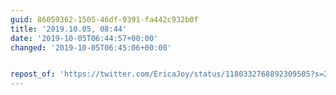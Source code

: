 ```yaml
---
guid: 86059362-1505-46df-9391-fa442c932b0f
title: '2019.10.05, 08:44'
date: '2019-10-05T06:44:57+00:00'
changed: '2019-10-05T06:45:06+00:00'


repost_of: 'https://twitter.com/EricaJoy/status/1180332768892309505?s=20'
---
```


